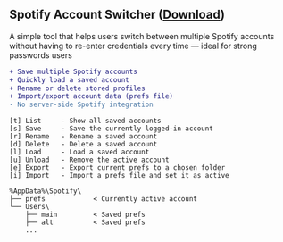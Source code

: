 ## Spotify Account Switcher ([Download](https://raw.githack.com/Zoult/spotify-account-switcher/main/Spotify%20Account%20Switcher.bat))

A simple tool that helps users switch between multiple Spotify accounts without having to re-enter credentials every time — ideal for strong passwords users

```diff
+ Save multiple Spotify accounts
+ Quickly load a saved account
+ Rename or delete stored profiles
+ Import/export account data (prefs file)
- No server-side Spotify integration
```

```
[t] List     - Show all saved accounts
[s] Save     - Save the currently logged-in account
[r] Rename   - Rename a saved account
[d] Delete   - Delete a saved account
[l] Load     - Load a saved account
[u] Unload   - Remove the active account
[e] Export   - Export current prefs to a chosen folder
[i] Import   - Import a prefs file and set it as active
```

```
%AppData%\Spotify\
├── prefs            < Currently active account
└── Users\
    ├── main         < Saved prefs
    ├── alt          < Saved prefs
    ...
```